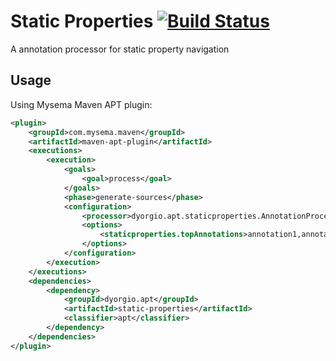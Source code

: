 Static Properties [![Build Status](https://travis-ci.org/dyorgio/static-properties.svg?branch=master)](https://travis-ci.org/dyorgio/static-properties)
===============
A annotation processor for static property navigation

Usage
-----
Using Mysema Maven APT plugin:

```.xml
<plugin>
    <groupId>com.mysema.maven</groupId>
    <artifactId>maven-apt-plugin</artifactId>
    <executions>
        <execution>
            <goals>
                <goal>process</goal>
            </goals>
            <phase>generate-sources</phase>
            <configuration>
                <processor>dyorgio.apt.staticproperties.AnnotationProcessor</processor>
                <options>
                    <staticproperties.topAnnotations>annotation1,annotation1...</staticproperties.topAnnotations>
	            </options>
            </configuration>
        </execution>
    </executions>
    <dependencies>
        <dependency>
            <groupId>dyorgio.apt</groupId>
            <artifactId>static-properties</artifactId>
            <classifier>apt</classifier>
        </dependency>
    </dependencies>
</plugin>
```

